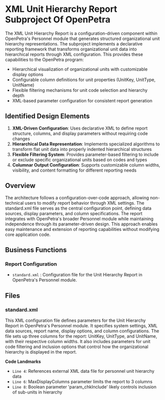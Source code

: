 # XML Unit Hierarchy Report Subproject Of OpenPetra

The XML Unit Hierarchy Report is a configuration-driven component within OpenPetra's Personnel module that generates structured organizational unit hierarchy representations. The subproject implements a declarative reporting framework that transforms organizational unit data into hierarchical reports through XML configuration. This provides these capabilities to the OpenPetra program:

- Hierarchical visualization of organizational units with customizable display options
- Configurable column definitions for unit properties (UnitKey, UnitType, UnitName)
- Flexible filtering mechanisms for unit code selection and hierarchy depth
- XML-based parameter configuration for consistent report generation

## Identified Design Elements

1. **XML-Driven Configuration**: Uses declarative XML to define report structure, columns, and display parameters without requiring code changes
2. **Hierarchical Data Representation**: Implements specialized algorithms to transform flat unit data into properly indented hierarchical structures
3. **Flexible Filtering System**: Provides parameter-based filtering to include or exclude specific organizational units based on codes and types
4. **Columnar Output Configuration**: Supports customizable column widths, visibility, and content formatting for different reporting needs

## Overview
The architecture follows a configuration-over-code approach, allowing non-technical users to modify report behavior through XML settings. The standard.xml file serves as the central configuration point, defining data sources, display parameters, and column specifications. The report integrates with OpenPetra's broader Personnel module while maintaining independence through its parameter-driven design. This approach enables easy maintenance and extension of reporting capabilities without modifying core application code.

## Business Functions

### Report Configuration
- `standard.xml` : Configuration file for the Unit Hierarchy Report in OpenPetra's Personnel module.

## Files
### standard.xml

This XML configuration file defines parameters for the Unit Hierarchy Report in OpenPetra's Personnel module. It specifies system settings, XML data sources, report name, display options, and column configurations. The file sets up three columns for the report: UnitKey, UnitType, and UnitName, with their respective column widths. It also includes parameters for unit code filtering and inclusion options that control how the organizational hierarchy is displayed in the report.

 **Code Landmarks**
- `Line 4`: References external XML data file for personnel unit hierarchy data
- `Line 6`: MaxDisplayColumns parameter limits the report to 3 columns
- `Line 8`: Boolean parameter 'param_chkInclude' likely controls inclusion of sub-units in hierarchy

[Generated by the Sage AI expert workbench: 2025-03-30 02:22:57  https://sage-tech.ai/workbench]: #